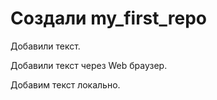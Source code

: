 ﻿# Создали my_first_repo

Добавили текст.

Добавили текст через Web браузер.

Добавим текст локально.